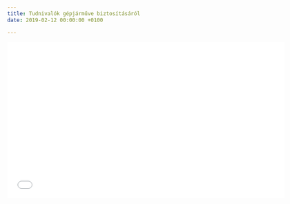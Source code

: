 ```yaml
---
title: Tudnivalók gépjárműve biztosításáról
date: 2019-02-12 00:00:00 +0100

---
```

<iframe width="642" height="361" src="[https://www.youtube.com/embed/Xl9IrCoZ2Jw](https://www.youtube.com/embed/Xl9IrCoZ2Jw "https://www.youtube.com/embed/Xl9IrCoZ2Jw")" frameborder="0" allow="accelerometer; autoplay; encrypted-media; gyroscope; picture-in-picture" allowfullscreen></iframe>